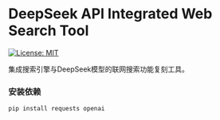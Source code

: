 # DeepSeek API Integrated Web Search Tool
[![License: MIT](https://img.shields.io/badge/License-MIT-yellow.svg)](https://opensource.org/licenses/MIT)

集成搜索引擎与DeepSeek模型的联网搜索功能复刻工具。

### 安装依赖
```bash
pip install requests openai
